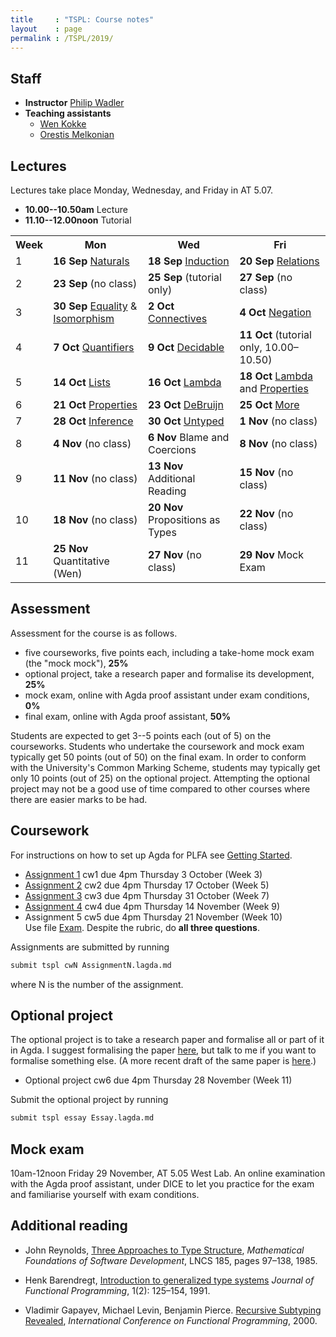 ```yaml
---
title     : "TSPL: Course notes"
layout    : page
permalink : /TSPL/2019/
---
```


## Staff

* **Instructor**
    [Philip Wadler](https://homepages.inf.ed.ac.uk/wadler)
* **Teaching assistants**
  - [Wen Kokke](mailto:wen.kokke@ed.ac.uk)
  - [Orestis Melkonian](mailto:o.melkonian@sms.ed.ac.uk)

## Lectures

Lectures take place Monday, Wednesday, and Friday in AT 5.07.
* **10.00--10.50am** Lecture
* **11.10--12.00noon** Tutorial

<table>
 <tr>
  <th>Week</th>
  <th>Mon</th>
  <th>Wed</th>
  <th>Fri</th>
 </tr>
 <tr>
  <td>1</td>
  <td><b>16 Sep</b> <a href="/Naturals/">Naturals</a></td>
  <td><b>18 Sep</b> <a href="/Induction/">Induction</a></td>
  <td><b>20 Sep</b> <a href="/Relations/">Relations</a></td>
 </tr>
 <tr>
  <td>2</td>
  <td><b>23 Sep</b> (no class)</td>
  <td><b>25 Sep</b> (tutorial only)</td>
  <td><b>27 Sep</b> (no class)</td>
 </tr>
 <tr>
  <td>3</td>
  <td><b>30 Sep</b> <a href="/Equality/">Equality</a> &amp;
                    <a href="/Isomorphism/">Isomorphism</a></td>
  <td><b>2 Oct</b> <a href="/Connectives/">Connectives</a></td>
  <td><b>4 Oct</b> <a href="/Negation/">Negation</a></td>
 </tr>
 <tr>
  <td>4</td>
  <td><b>7 Oct</b> <a href="/Quantifiers/">Quantifiers</a></td>
  <td><b>9 Oct</b> <a href="/Decidable/">Decidable</a></td>
  <td><b>11 Oct</b> (tutorial only, 10.00&ndash;10.50)</td>
 </tr>
 <tr>
  <td>5</td>
  <td><b>14 Oct</b> <a href="/Lists/">Lists</a></td>
  <td><b>16 Oct</b> <a href="/Lambda/">Lambda</a></td>
  <td><b>18 Oct</b> <a href="/Lambda/">Lambda</a> and
                    <a href="/Properties/">Properties</a></td>
 </tr>
 <tr>
  <td>6</td>
  <td><b>21 Oct</b> <a href="/Properties/">Properties</a></td>
  <td><b>23 Oct</b> <a href="/DeBruijn/">DeBruijn</a></td>
  <td><b>25 Oct</b> <a href="/More/">More</a></td>
 </tr>
 <tr>
  <td>7</td>
  <td><b>28 Oct</b> <a href="/Inference/">Inference</a></td>
  <td><b>30 Oct</b> <a href="/Untyped/">Untyped</a></td>
  <td><b>1 Nov</b>  (no class) </td>
 </tr>
 <tr>
  <td>8</td>
  <td><b>4 Nov</b> (no class) </td>
  <td><b>6 Nov</b> Blame and Coercions </td>
  <td><b>8 Nov</b> (no class) </td>
 </tr>
 <tr>
  <td>9</td>
  <td><b>11 Nov</b> (no class) </td>
  <td><b>13 Nov</b> Additional Reading </td>
  <td><b>15 Nov</b> (no class) </td>
 </tr>
 <tr>
  <td>10</td>
  <td><b>18 Nov</b> (no class) </td>
  <td><b>20 Nov</b> Propositions as Types </td>
  <td><b>22 Nov</b> (no class) </td>
 </tr>
 <tr>
  <td>11</td>
  <td><b>25 Nov</b> Quantitative (Wen) </td>
  <td><b>27 Nov</b> (no class) </td>
  <td><b>29 Nov</b> Mock Exam </td>
 </tr>
</table>


## Assessment

Assessment for the course is as follows.

* five courseworks, five points each, including a take-home mock exam
  (the "mock mock"), <b>25%</b>
* optional project, take a research paper and formalise its development, <b>25%</b>
* mock exam, online with Agda proof assistant under exam conditions, <b>0%</b>
* final exam, online with Agda proof assistant, <b>50%</b>

Students are expected to get 3--5 points each (out of 5) on the
courseworks. Students who undertake the coursework and mock exam typically
get 50 points (out of 50) on the final exam. In order to conform with
the University's Common Marking Scheme, students may typically
get only 10 points (out of 25) on the optional project.  Attempting
the optional project may not be a good use of time compared to other
courses where there are easier marks to be had.


## Coursework

For instructions on how to set up Agda for PLFA see [Getting Started](/GettingStarted/).

* [Assignment 1](/TSPL/2019/Assignment1/) cw1 due 4pm Thursday 3 October (Week 3)
* [Assignment 2](/TSPL/2019/Assignment2/) cw2 due 4pm Thursday 17 October (Week 5)
* [Assignment 3](/TSPL/2019/Assignment3/) cw3 due 4pm Thursday 31 October (Week 7)
* [Assignment 4](/TSPL/2019/Assignment4/) cw4 due 4pm Thursday 14 November (Week 9)
* Assignment 5 cw5 due 4pm Thursday 21 November (Week 10)<br>
  Use file [Exam](/TSPL/2019/Exam/). Despite the rubric, do **all three questions**.


Assignments are submitted by running
``` bash
submit tspl cwN AssignmentN.lagda.md
```
where N is the number of the assignment.


## Optional project

The optional project is to take a research paper and formalise all or
part of it in Agda.  I suggest formalising the paper
[here](http://homepages.inf.ed.ac.uk/wadler/topics/blame.html#coercions),
but talk to me if you want to formalise something else.
(A more recent draft of the same paper is
[here](http://homepages.inf.ed.ac.uk/wadler/papers/coercions-jfp/coercions-jfp.pdf).)

* Optional project cw6 due 4pm Thursday 28 November (Week 11)

Submit the optional project by running
``` bash
submit tspl essay Essay.lagda.md
```

## Mock exam

10am-12noon Friday 29 November, AT 5.05 West Lab. An online
examination with the Agda proof assistant, under DICE to let you
practice for the exam and familiarise yourself with exam conditions.


## Additional reading

* John Reynolds,
  [Three Approaches to Type Structure][reynolds],
  _Mathematical Foundations of Software Development_,
  LNCS 185, pages 97–138, 1985.

* Henk Barendregt,
  [Introduction to generalized type systems][barendregt]
  _Journal of Functional Programming_, 1(2): 125–154, 1991.

* Vladimir Gapayev, Michael Levin, Benjamin Pierce.
  [Recursive Subtyping Revealed][gapayev],
  _International Conference on Functional Programming_, 2000.

[reynolds]: http://homepages.inf.ed.ac.uk/wadler/papers/reynolds/three-approaches.pdf

[barendregt]: http://homepages.inf.ed.ac.uk/wadler/papers/barendregt/pure-type-systems.pdf

[gapayev]: http://homepages.inf.ed.ac.uk/wadler/papers/gapayev/gapayev-et-al-icfp2000.pdf


<!--
## Midterm course feedback

You may offer feedback on the course at
[https://www.surveymonkey.co.uk/r/YX7ZFYC](https://www.surveymonkey.co.uk/r/YX7ZFYC).

Please do so by 4pm Thursday 31 October.
-->

<!--

## Mock exam

Here is the text of the [second mock](/courses/tspl/2018/Mock2.pdf)
and the exam [instructions](/courses/tspl/2018/Instructions.pdf).

-->

